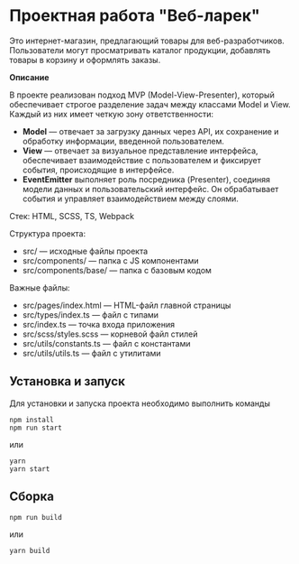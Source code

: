 # Проектная работа "Веб-ларек"

Это интернет-магазин, предлагающий товары для веб-разработчиков. Пользователи могут просматривать каталог продукции, добавлять товары в корзину и оформлять заказы.  

**Описание**  

В проекте реализован подход MVP (Model-View-Presenter), который обеспечивает строгое разделение задач между классами Model и View. Каждый из них имеет четкую зону ответственности:  

- **Model** — отвечает за загрузку данных через API, их сохранение и обработку информации, введенной пользователем.  
- **View** — отвечает за визуальное представление интерфейса, обеспечивает взаимодействие с пользователем и фиксирует события, происходящие в интерфейсе.  
- **EventEmitter** выполняет роль посредника (Presenter), соединяя модели данных и пользовательский интерфейс. Он обрабатывает события и управляет взаимодействием между слоями.  

Стек: HTML, SCSS, TS, Webpack

Структура проекта:
- src/ — исходные файлы проекта
- src/components/ — папка с JS компонентами
- src/components/base/ — папка с базовым кодом

Важные файлы:
- src/pages/index.html — HTML-файл главной страницы
- src/types/index.ts — файл с типами
- src/index.ts — точка входа приложения
- src/scss/styles.scss — корневой файл стилей
- src/utils/constants.ts — файл с константами
- src/utils/utils.ts — файл с утилитами

## Установка и запуск
Для установки и запуска проекта необходимо выполнить команды

```
npm install
npm run start
```

или

```
yarn
yarn start
```
## Сборка

```
npm run build
```

или

```
yarn build
```
